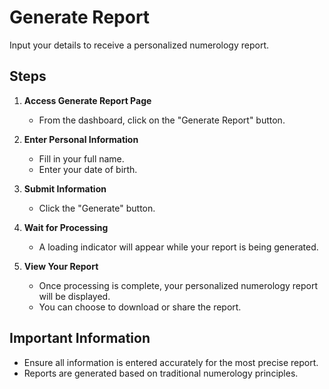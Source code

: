 # Generate Report

Input your details to receive a personalized numerology report.

## Steps

1. **Access Generate Report Page**
   - From the dashboard, click on the "Generate Report" button.

2. **Enter Personal Information**
   - Fill in your full name.
   - Enter your date of birth.

3. **Submit Information**
   - Click the "Generate" button.

4. **Wait for Processing**
   - A loading indicator will appear while your report is being generated.

5. **View Your Report**
   - Once processing is complete, your personalized numerology report will be displayed.
   - You can choose to download or share the report.

## Important Information

- Ensure all information is entered accurately for the most precise report.
- Reports are generated based on traditional numerology principles.
